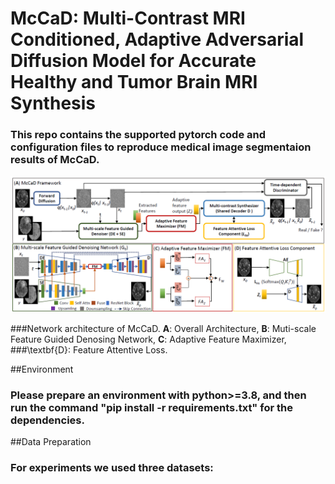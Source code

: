 # McCaD: Multi-Contrast MRI Conditioned, Adaptive Adversarial Diffusion Model for Accurate Healthy and Tumor Brain MRI Synthesis
### This  repo contains the supported pytorch code and configuration files to reproduce medical image segmentaion results of McCaD.

![alt text](img/McCaD_architecture.png)

###Network architecture of McCaD. **A**: Overall Architecture, **B**: Muti-scale Feature Guided Denosing Network, **C**: Adaptive Feature Maximizer, ###\textbf{D}: Feature Attentive Loss.

##Environment
### Please prepare an environment with python>=3.8, and then run the command "pip install -r requirements.txt" for the dependencies.

##Data Preparation
### For experiments we used three datasets:
